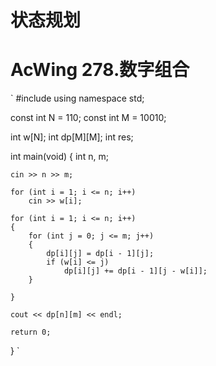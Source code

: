 # 状态规划
# AcWing 278.数字组合
`
#include <iostream>
using namespace std;

const int N = 110;
const int M = 10010;

int w[N];
int dp[M][M];
int res;

int main(void)
{
    int n, m;

    cin >> n >> m;

    for (int i = 1; i <= n; i++)
        cin >> w[i];
    
    for (int i = 1; i <= n; i++)
    {
        for (int j = 0; j <= m; j++)
        {
            dp[i][j] = dp[i - 1][j];
            if (w[i] <= j)
                dp[i][j] += dp[i - 1][j - w[i]];
        }

    }

    cout << dp[n][m] << endl;

    return 0;
}
`
